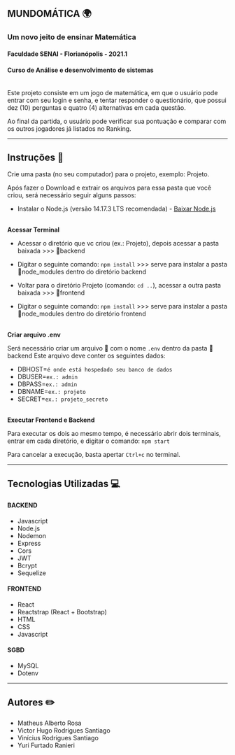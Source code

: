 ## MUNDOMÁTICA :earth_africa:
### Um novo jeito de ensinar Matemática
#### Faculdade SENAI - Florianópolis - 2021.1
#### Curso de Análise e desenvolvimento de sistemas

<br/>Este projeto consiste em um jogo de matemática, em que o usuário pode entrar com seu login e senha, e tentar responder o questionário, que possui dez (10) perguntas e quatro (4) alternativas em cada questão. 

Ao final da partida, o usuário pode verificar sua pontuação e comparar com os outros jogadores já listados no Ranking. <br/>

------------------------------------

## Instruções :scroll:

Crie uma pasta (no seu computador) para o projeto, exemplo: Projeto.

Após fazer o Download e extrair os arquivos para essa pasta que você criou, será necessário seguir alguns passos: 

* Instalar o Node.js (versão 14.17.3 LTS recomendada) - [Baixar Node.js](https://nodejs.org/en)

<br/> **Acessar Terminal**

* Acessar o diretório que vc criou (ex.: Projeto), depois acessar a pasta baixada >>> :file_folder:backend
* Digitar o seguinte comando:  `npm install` >>> serve para instalar a pasta :file_folder:node_modules dentro do diretório backend

* Voltar para o diretório Projeto (comando: `cd ..`), acessar a outra pasta baixada >>> :file_folder:frontend
* Digitar o seguinte comando:  `npm install` >>> serve para instalar a pasta :file_folder:node_modules dentro do diretório frontend

<br/>**Criar arquivo .env**

Será necessário criar um arquivo :bookmark_tabs: com o nome `.env` dentro da pasta :file_folder: backend
Este arquivo deve conter os seguintes dados:
- DBHOST=`é onde está hospedado seu banco de dados`
- DBUSER=`ex.: admin`
- DBPASS=`ex.: admin`
- DBNAME=`ex.: projeto`
- SECRET=`ex.: projeto_secreto`

<br/> **Executar Frontend e Backend**

Para executar os dois ao mesmo tempo, é necessário abrir dois terminais, entrar em cada diretório, e digitar o comando: `npm start`

Para cancelar a execução, basta apertar `Ctrl+c` no terminal.


------------------------------------

## Tecnologias Utilizadas :computer:	

#### BACKEND
* Javascript
* Node.js
* Nodemon
* Express
* Cors
* JWT
* Bcrypt
* Sequelize


#### FRONTEND
* React
* Reactstrap (React + Bootstrap)
* HTML
* CSS
* Javascript


#### SGBD
* MySQL
* Dotenv

------------------------------------
## Autores :pencil2:

- Matheus Alberto Rosa
- Victor Hugo Rodrigues Santiago
- Vinícius Rodrigues Santiago
- Yuri Furtado Ranieri

